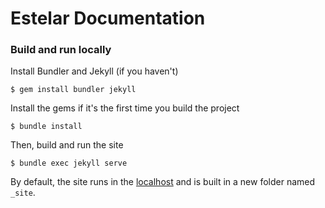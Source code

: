 # Estelar Documentation

### Build and run locally

Install Bundler and Jekyll (if you haven't)
```
$ gem install bundler jekyll
```
Install the gems if it's the first time you build the project
```
$ bundle install
```
Then, build and run the site
```
$ bundle exec jekyll serve
```
By default, the site runs in the [localhost](http://localhost:4000/) and is built in a new folder named `_site`.
